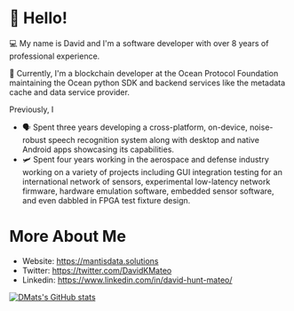# 👋 Hello!

💻 My name is David and I'm a software developer with over 8 years of professional experience. 

🌊 Currently, I'm a blockchain developer at the Ocean Protocol Foundation maintaining the Ocean python SDK and backend services like the metadata cache and data service provider.

Previously, I
  * 🗣️ Spent three years developing a cross-platform, on-device, noise-robust speech recognition system along with desktop and native Android apps showcasing its capabilities.
  * 🛩️ Spent four years working in the aerospace and defense industry working on a variety of projects including GUI integration testing for an international network of sensors, experimental low-latency network firmware, hardware emulation software, embedded sensor software, and even dabbled in FPGA test fixture design.

# More About Me

* Website: https://mantisdata.solutions
* Twitter: https://twitter.com/DavidKMateo
* Linkedin: https://www.linkedin.com/in/david-hunt-mateo/

[![DMats's GitHub stats](https://github-readme-stats.vercel.app/api?username=dmats&count_private=true&show_icons=true)](https://github.com/anuraghazra/github-readme-stats)
<!--[![DMats's Top Langs](https://github-readme-stats.vercel.app/api/top-langs/?username=dmats&layout=compact&langs_count=8)](https://github.com/anuraghazra/github-readme-stats)-->



<!--
**DMats/DMats** is a ✨ _special_ ✨ repository because its `README.md` (this file) appears on your GitHub profile.

Here are some ideas to get you started:

- 🔭 I’m currently working on ...
- 🌱 I’m currently learning ...
- 👯 I’m looking to collaborate on ...
- 🤔 I’m looking for help with ...
- 💬 Ask me about ...
- 📫 How to reach me: ...
- 😄 Pronouns: ...
- ⚡ Fun fact: ...
-->
